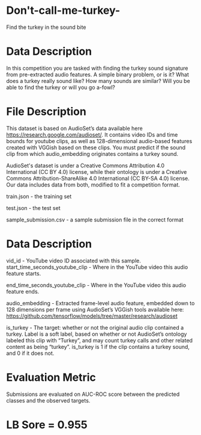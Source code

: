 # Don't-call-me-turkey-
Find the turkey in the sound bite

# Data Description
In this competition you are tasked with finding the turkey sound signature from pre-extracted audio features. A simple binary problem, or is it? What does a turkey really sound like? How many sounds are similar? Will you be able to find the turkey or will you go a-fowl?

# File Description
This dataset is based on AudioSet’s data available here https://research.google.com/audioset/. It contains video IDs and time bounds for youtube clips, as well as 128-dimensional audio-based features created with VGGish based on these clips. You must predict if the sound clip from which audio_embedding originates contains a turkey sound.

AudioSet's dataset is under a Creative Commons Attribution 4.0 International (CC BY 4.0) license, while their ontology is under a Creative Commons Attribution-ShareAlike 4.0 International (CC BY-SA 4.0) license. Our data includes data from both, modified to fit a competition format.

train.json - the training set

test.json - the test set

sample_submission.csv - a sample submission file in the correct format

# Data Description
vid_id - YouTube video ID associated with this sample.
start_time_seconds_youtube_clip - Where in the YouTube video this audio feature starts.

end_time_seconds_youtube_clip - Where in the YouTube video this audio feature ends.

audio_embedding - Extracted frame-level audio feature, embedded down to 128 dimensions per frame using AudioSet’s VGGish tools available here: https://github.com/tensorflow/models/tree/master/research/audioset

is_turkey - The target: whether or not the original audio clip contained a turkey. Label is a soft label, based on whether or not AudioSet’s ontology labeled this clip with “Turkey”, and may count turkey calls and other related content as being “turkey”. is_turkey is 1 if the clip contains a turkey sound, and 0 if it does not.

# Evaluation Metric
Submissions are evaluated on AUC-ROC score between the predicted classes and the observed targets.

# LB Sore = 0.955


